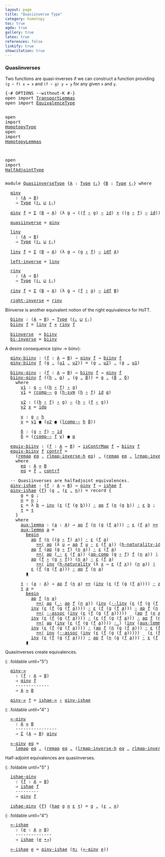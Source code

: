 ```yaml
---
layout: page
title: "Quasiinverse Type"
category: homotopy
toc: true
agda: true
gallery: true
latex: true
references: false
linkify: true
showcitation: true
---
```


### Quasiinverses

Two functions are quasi-inverses if we can construct a function providing
`(g ∘ f) x = x` and `(f ∘ g) y = y` for any given `x` and `y`.

<div class="hide" >
<pre class="Agda">
<a id="357" class="Symbol">{-#</a> <a id="361" class="Keyword">OPTIONS</a> <a id="369" class="Pragma">--without-K</a> <a id="381" class="Symbol">#-}</a>
<a id="385" class="Keyword">open</a> <a id="390" class="Keyword">import</a> <a id="397" href="TransportLemmas.html" class="Module">TransportLemmas</a>
<a id="413" class="Keyword">open</a> <a id="418" class="Keyword">import</a> <a id="425" href="EquivalenceType.html" class="Module">EquivalenceType</a>

<a id="442" class="Keyword">open</a> <a id="447" class="Keyword">import</a> <a id="454" href="HomotopyType.html" class="Module">HomotopyType</a>
<a id="467" class="Keyword">open</a> <a id="472" class="Keyword">import</a> <a id="479" href="HomotopyLemmas.html" class="Module">HomotopyLemmas</a>


<a id="496" class="Keyword">open</a> <a id="501" class="Keyword">import</a> <a id="508" href="HalfAdjointType.html" class="Module">HalfAdjointType</a>
</pre>
</div>

<pre class="Agda">
<a id="556" class="Keyword">module</a> <a id="563" href="QuasiinverseType.html" class="Module">QuasiinverseType</a> <a id="580" class="Symbol">{</a><a id="581" href="QuasiinverseType.html#581" class="Bound">A</a> <a id="583" class="Symbol">:</a> <a id="585" href="Intro.html#1803" class="Function">Type</a> <a id="590" href="Intro.html#2245" class="Generalizable">ℓᵢ</a><a id="592" class="Symbol">}</a> <a id="594" class="Symbol">{</a><a id="595" href="QuasiinverseType.html#595" class="Bound">B</a> <a id="597" class="Symbol">:</a> <a id="599" href="Intro.html#1803" class="Function">Type</a> <a id="604" href="Intro.html#2248" class="Generalizable">ℓⱼ</a><a id="606" class="Symbol">}</a> <a id="608" class="Keyword">where</a>
</pre>

<pre class="Agda">
  <a id="qinv"></a><a id="641" href="QuasiinverseType.html#641" class="Function">qinv</a>
    <a id="650" class="Symbol">:</a> <a id="652" class="Symbol">(</a><a id="653" href="QuasiinverseType.html#581" class="Bound">A</a> <a id="655" class="Symbol">→</a> <a id="657" href="QuasiinverseType.html#595" class="Bound">B</a><a id="658" class="Symbol">)</a>
    <a id="664" class="Symbol">→</a> <a id="666" href="Intro.html#1803" class="Function">Type</a> <a id="671" class="Symbol">(</a><a id="672" href="QuasiinverseType.html#590" class="Bound">ℓᵢ</a> <a id="675" href="Agda.Primitive.html#657" class="Primitive Operator">⊔</a> <a id="677" href="QuasiinverseType.html#604" class="Bound">ℓⱼ</a><a id="679" class="Symbol">)</a>

  <a id="684" href="QuasiinverseType.html#641" class="Function">qinv</a> <a id="689" href="QuasiinverseType.html#689" class="Bound">f</a> <a id="691" class="Symbol">=</a> <a id="693" href="BasicTypes.html#1689" class="Function">Σ</a> <a id="695" class="Symbol">(</a><a id="696" href="QuasiinverseType.html#595" class="Bound">B</a> <a id="698" class="Symbol">→</a> <a id="700" href="QuasiinverseType.html#581" class="Bound">A</a><a id="701" class="Symbol">)</a> <a id="703" class="Symbol">(λ</a> <a id="706" href="QuasiinverseType.html#706" class="Bound">g</a> <a id="708" class="Symbol">→</a> <a id="710" class="Symbol">((</a><a id="712" href="QuasiinverseType.html#689" class="Bound">f</a> <a id="714" href="BasicFunctions.html#1011" class="Function Operator">∘</a> <a id="716" href="QuasiinverseType.html#706" class="Bound">g</a><a id="717" class="Symbol">)</a> <a id="719" href="HomotopyType.html#989" class="Function Operator">∼</a> <a id="721" href="BasicFunctions.html#375" class="Function">id</a><a id="723" class="Symbol">)</a> <a id="725" href="BasicTypes.html#2148" class="Function Operator">×</a> <a id="727" class="Symbol">((</a><a id="729" href="QuasiinverseType.html#706" class="Bound">g</a> <a id="731" href="BasicFunctions.html#1011" class="Function Operator">∘</a> <a id="733" href="QuasiinverseType.html#689" class="Bound">f</a><a id="734" class="Symbol">)</a><a id="735" class="Bound"> </a><a id="736" href="HomotopyType.html#989" class="Function Operator">∼</a> <a id="738" href="BasicFunctions.html#375" class="Function">i</a><a id="739" href="BasicFunctions.html#375" class="Bound">d</a><a id="740" class="Symbol">)</a><a id="741" class="Function">)

  </a><a id="quasiinverse"></a><a id="746" href="QuasiinverseType.html#746" class="Function">qua</a><a id="quasiinverse"></a><a id="749" href="QuasiinverseType.html#746" class="Bound">s</a><a id="quasiinverse"></a><a id="750" href="QuasiinverseType.html#746" class="Function">iinverse</a> <a id="759" class="Symbol">=</a> <a id="761" href="QuasiinverseType.html#641" class="Function">qinv</a>
</pre>

<pre class="Agda">
  <a id="linv"></a><a id="793" href="QuasiinverseType.html#793" class="Function">linv</a>
    <a id="802" class="Symbol">:</a> <a id="804" class="Symbol">(</a><a id="805" href="QuasiinverseType.html#581" class="Bound">A</a> <a id="807" class="Symbol">→</a> <a id="809" href="QuasiinverseType.html#595" class="Bound">B</a><a id="810" class="Symbol">)</a>
    <a id="816" class="Symbol">→</a> <a id="818" href="Intro.html#1803" class="Function">Type</a> <a id="823" class="Symbol">(</a><a id="824" href="QuasiinverseType.html#590" class="Bound">ℓᵢ</a> <a id="827" href="Agda.Primitive.html#657" class="Primitive Operator">⊔</a> <a id="829" href="QuasiinverseType.html#604" class="Bound">ℓⱼ</a><a id="831" class="Symbol">)</a>
    
  <a id="840" href="QuasiinverseType.html#793" class="Function">linv</a> <a id="845" href="QuasiinverseType.html#845" class="Bound">f</a> <a id="847" class="Symbol">=</a> <a id="849" href="BasicTypes.html#1689" class="Function">Σ</a> <a id="851" class="Symbol">(</a><a id="852" href="QuasiinverseType.html#595" class="Bound">B</a> <a id="854" class="Symbol">→</a> <a id="856" href="QuasiinverseType.html#581" class="Bound">A</a><a id="857" class="Symbol">)</a> <a id="859" class="Symbol">(λ</a> <a id="862" href="QuasiinverseType.html#862" class="Bound">g</a> <a id="864" class="Symbol">→</a> <a id="866" class="Symbol">(</a><a id="867" href="QuasiinverseType.html#862" class="Bound">g</a> <a id="869" href="BasicFunctions.html#1011" class="Function Operator">∘</a> <a id="871" href="QuasiinverseType.html#845" class="Bound">f</a><a id="872" class="Symbol">)</a> <a id="874" href="HomotopyType.html#989" class="Function Operator">∼</a> <a id="876" href="BasicFunctions.html#512" class="Function">idf</a> <a id="880" href="QuasiinverseType.html#581" class="Bound">A</a><a id="881" class="Symbol">)</a>

  <a id="left-inverse"></a><a id="886" href="QuasiinverseType.html#886" class="Function">left-inverse</a> <a id="899" class="Symbol">=</a> <a id="901" href="QuasiinverseType.html#793" class="Function">linv</a>
</pre>

<pre class="Agda">
  <a id="rinv"></a><a id="933" href="QuasiinverseType.html#933" class="Function">rinv</a>
    <a id="942" class="Symbol">:</a> <a id="944" class="Symbol">(</a><a id="945" href="QuasiinverseType.html#581" class="Bound">A</a> <a id="947" class="Symbol">→</a> <a id="949" href="QuasiinverseType.html#595" class="Bound">B</a><a id="950" class="Symbol">)</a>
    <a id="956" class="Symbol">→</a> <a id="958" href="Intro.html#1803" class="Function">Type</a> <a id="963" class="Symbol">(</a><a id="964" href="QuasiinverseType.html#590" class="Bound">ℓᵢ</a> <a id="967" href="Agda.Primitive.html#657" class="Primitive Operator">⊔</a> <a id="969" href="QuasiinverseType.html#604" class="Bound">ℓⱼ</a><a id="971" class="Symbol">)</a>
    
  <a id="980" href="QuasiinverseType.html#933" class="Function">rinv</a> <a id="985" href="QuasiinverseType.html#985" class="Bound">f</a> <a id="987" class="Symbol">=</a> <a id="989" href="BasicTypes.html#1689" class="Function">Σ</a> <a id="991" class="Symbol">(</a><a id="992" href="QuasiinverseType.html#595" class="Bound">B</a> <a id="994" class="Symbol">→</a> <a id="996" href="QuasiinverseType.html#581" class="Bound">A</a><a id="997" class="Symbol">)</a> <a id="999" class="Symbol">(λ</a> <a id="1002" href="QuasiinverseType.html#1002" class="Bound">g</a> <a id="1004" class="Symbol">→</a> <a id="1006" class="Symbol">(</a><a id="1007" href="QuasiinverseType.html#985" class="Bound">f</a> <a id="1009" href="BasicFunctions.html#1011" class="Function Operator">∘</a> <a id="1011" href="QuasiinverseType.html#1002" class="Bound">g</a><a id="1012" class="Symbol">)</a> <a id="1014" href="HomotopyType.html#989" class="Function Operator">∼</a> <a id="1016" href="BasicFunctions.html#512" class="Function">idf</a> <a id="1020" href="QuasiinverseType.html#595" class="Bound">B</a><a id="1021" class="Symbol">)</a>

  <a id="right-inverse"></a><a id="1026" href="QuasiinverseType.html#1026" class="Function">right-inverse</a> <a id="1040" class="Symbol">=</a> <a id="1042" href="QuasiinverseType.html#933" class="Function">rinv</a>
</pre>

Biinverse is another equivalent notion of the right equivalence for HoTT.
<pre class="Agda">
  <a id="biinv"></a><a id="1148" href="QuasiinverseType.html#1148" class="Function">biinv</a> <a id="1154" class="Symbol">:</a> <a id="1156" class="Symbol">(</a><a id="1157" href="QuasiinverseType.html#581" class="Bound">A</a> <a id="1159" class="Symbol">→</a> <a id="1161" href="QuasiinverseType.html#595" class="Bound">B</a><a id="1162" class="Symbol">)</a> <a id="1164" class="Symbol">→</a> <a id="1166" href="Intro.html#1803" class="Function">Type</a> <a id="1171" class="Symbol">(</a><a id="1172" href="QuasiinverseType.html#590" class="Bound">ℓᵢ</a> <a id="1175" href="Agda.Primitive.html#657" class="Primitive Operator">⊔</a> <a id="1177" href="QuasiinverseType.html#604" class="Bound">ℓⱼ</a><a id="1179" class="Symbol">)</a>
  <a id="1183" href="QuasiinverseType.html#1148" class="Function">biinv</a> <a id="1189" href="QuasiinverseType.html#1189" class="Bound">f</a> <a id="1191" class="Symbol">=</a> <a id="1193" href="QuasiinverseType.html#793" class="Function">linv</a> <a id="1198" href="QuasiinverseType.html#1189" class="Bound">f</a> <a id="1200" href="BasicTypes.html#2148" class="Function Operator">×</a> <a id="1202" href="QuasiinverseType.html#933" class="Function">rinv</a> <a id="1207" href="QuasiinverseType.html#1189" class="Bound">f</a>

  <a id="biinverse"></a><a id="1212" href="QuasiinverseType.html#1212" class="Function">biinverse</a>  <a id="1223" class="Symbol">=</a> <a id="1225" href="QuasiinverseType.html#1148" class="Function">biinv</a>
  <a id="bi-inverse"></a><a id="1233" href="QuasiinverseType.html#1233" class="Function">bi-inverse</a> <a id="1244" class="Symbol">=</a> <a id="1246" href="QuasiinverseType.html#1148" class="Function">biinv</a>
</pre>

A desire consequence (qinv → biinv):


<pre class="Agda">
  <a id="qinv-biinv"></a><a id="1318" href="QuasiinverseType.html#1318" class="Function">qinv-biinv</a> <a id="1329" class="Symbol">:</a> <a id="1331" class="Symbol">(</a><a id="1332" href="QuasiinverseType.html#1332" class="Bound">f</a> <a id="1334" class="Symbol">:</a> <a id="1336" href="QuasiinverseType.html#581" class="Bound">A</a> <a id="1338" class="Symbol">→</a> <a id="1340" href="QuasiinverseType.html#595" class="Bound">B</a><a id="1341" class="Symbol">)</a> <a id="1343" class="Symbol">→</a> <a id="1345" href="QuasiinverseType.html#641" class="Function">qinv</a> <a id="1350" href="QuasiinverseType.html#1332" class="Bound">f</a> <a id="1352" class="Symbol">→</a> <a id="1354" href="QuasiinverseType.html#1148" class="Function">biinv</a> <a id="1360" href="QuasiinverseType.html#1332" class="Bound">f</a>
  <a id="1364" href="QuasiinverseType.html#1318" class="Function">qinv-biinv</a> <a id="1375" href="QuasiinverseType.html#1375" class="Bound">f</a> <a id="1377" class="Symbol">(</a><a id="1378" href="QuasiinverseType.html#1378" class="Bound">g</a> <a id="1380" href="BasicTypes.html#1581" class="InductiveConstructor Operator">,</a> <a id="1382" class="Symbol">(</a><a id="1383" href="QuasiinverseType.html#1383" class="Bound">u1</a> <a id="1386" href="BasicTypes.html#1581" class="InductiveConstructor Operator">,</a> <a id="1388" href="QuasiinverseType.html#1388" class="Bound">u2</a><a id="1390" class="Symbol">))</a> <a id="1393" class="Symbol">=</a> <a id="1395" class="Symbol">(</a><a id="1396" href="QuasiinverseType.html#1378" class="Bound">g</a> <a id="1398" href="BasicTypes.html#1581" class="InductiveConstructor Operator">,</a> <a id="1400" href="QuasiinverseType.html#1388" class="Bound">u2</a><a id="1402" class="Symbol">)</a> <a id="1404" href="BasicTypes.html#1581" class="InductiveConstructor Operator">,</a> <a id="1406" class="Symbol">(</a><a id="1407" href="QuasiinverseType.html#1378" class="Bound">g</a> <a id="1409" href="BasicTypes.html#1581" class="InductiveConstructor Operator">,</a> <a id="1411" href="QuasiinverseType.html#1383" class="Bound">u1</a><a id="1413" class="Symbol">)</a>

  <a id="biinv-qinv"></a><a id="1418" href="QuasiinverseType.html#1418" class="Function">biinv-qinv</a> <a id="1429" class="Symbol">:</a> <a id="1431" class="Symbol">(</a><a id="1432" href="QuasiinverseType.html#1432" class="Bound">f</a> <a id="1434" class="Symbol">:</a> <a id="1436" href="QuasiinverseType.html#581" class="Bound">A</a> <a id="1438" class="Symbol">→</a> <a id="1440" href="QuasiinverseType.html#595" class="Bound">B</a><a id="1441" class="Symbol">)</a> <a id="1443" class="Symbol">→</a> <a id="1445" href="QuasiinverseType.html#1148" class="Function">biinv</a> <a id="1451" href="QuasiinverseType.html#1432" class="Bound">f</a> <a id="1453" class="Symbol">→</a> <a id="1455" href="QuasiinverseType.html#641" class="Function">qinv</a> <a id="1460" href="QuasiinverseType.html#1432" class="Bound">f</a>
  <a id="1464" href="QuasiinverseType.html#1418" class="Function">biinv-qinv</a> <a id="1475" href="QuasiinverseType.html#1475" class="Bound">f</a> <a id="1477" class="Symbol">((</a><a id="1479" href="QuasiinverseType.html#1479" class="Bound">h</a> <a id="1481" href="BasicTypes.html#1581" class="InductiveConstructor Operator">,</a> <a id="1483" href="QuasiinverseType.html#1483" class="Bound">α</a><a id="1484" class="Symbol">)</a> <a id="1486" href="BasicTypes.html#1581" class="InductiveConstructor Operator">,</a> <a id="1488" class="Symbol">(</a><a id="1489" href="QuasiinverseType.html#1489" class="Bound">g</a> <a id="1491" href="BasicTypes.html#1581" class="InductiveConstructor Operator">,</a> <a id="1493" href="QuasiinverseType.html#1493" class="Bound">β</a><a id="1494" class="Symbol">))</a> <a id="1497" class="Symbol">=</a> <a id="1499" href="QuasiinverseType.html#1489" class="Bound">g</a> <a id="1501" href="BasicTypes.html#1581" class="InductiveConstructor Operator">,</a> <a id="1503" class="Symbol">(</a><a id="1504" href="QuasiinverseType.html#1493" class="Bound">β</a> <a id="1506" href="BasicTypes.html#1581" class="InductiveConstructor Operator">,</a> <a id="1508" href="QuasiinverseType.html#1711" class="Function">δ</a><a id="1509" class="Symbol">)</a>
    <a id="1515" class="Keyword">where</a>
      <a id="1527" href="QuasiinverseType.html#1527" class="Function">γ1</a> <a id="1530" class="Symbol">:</a> <a id="1532" href="QuasiinverseType.html#1489" class="Bound">g</a> <a id="1534" href="HomotopyType.html#989" class="Function Operator">∼</a> <a id="1536" class="Symbol">((</a><a id="1538" href="QuasiinverseType.html#1479" class="Bound">h</a> <a id="1540" href="BasicFunctions.html#1011" class="Function Operator">∘</a> <a id="1542" href="QuasiinverseType.html#1475" class="Bound">f</a><a id="1543" class="Symbol">)</a> <a id="1545" href="BasicFunctions.html#1011" class="Function Operator">∘</a> <a id="1547" href="QuasiinverseType.html#1489" class="Bound">g</a><a id="1548" class="Symbol">)</a>
      <a id="1556" href="QuasiinverseType.html#1527" class="Function">γ1</a> <a id="1559" class="Symbol">=</a> <a id="1561" href="HomotopyLemmas.html#649" class="Function">rcomp-∼</a> <a id="1569" href="QuasiinverseType.html#1489" class="Bound">g</a> <a id="1571" class="Symbol">(</a><a id="1572" href="HomotopyType.html#1324" class="Function">h-sym</a> <a id="1578" class="Symbol">(</a><a id="1579" href="QuasiinverseType.html#1479" class="Bound">h</a> <a id="1581" href="BasicFunctions.html#1011" class="Function Operator">∘</a> <a id="1583" href="QuasiinverseType.html#1475" class="Bound">f</a><a id="1584" class="Symbol">)</a> <a id="1586" href="BasicFunctions.html#375" class="Function">id</a> <a id="1589" href="QuasiinverseType.html#1483" class="Bound">α</a><a id="1590" class="Symbol">)</a>

      <a id="1599" href="QuasiinverseType.html#1599" class="Function">γ2</a> <a id="1602" class="Symbol">:</a> <a id="1604" class="Symbol">((</a><a id="1606" href="QuasiinverseType.html#1479" class="Bound">h</a> <a id="1608" href="BasicFunctions.html#1011" class="Function Operator">∘</a> <a id="1610" href="QuasiinverseType.html#1475" class="Bound">f</a><a id="1611" class="Symbol">)</a> <a id="1613" href="BasicFunctions.html#1011" class="Function Operator">∘</a> <a id="1615" href="QuasiinverseType.html#1489" class="Bound">g</a><a id="1616" class="Symbol">)</a> <a id="1618" href="HomotopyType.html#989" class="Function Operator">∼</a> <a id="1620" class="Symbol">(</a><a id="1621" href="QuasiinverseType.html#1479" class="Bound">h</a> <a id="1623" href="BasicFunctions.html#1011" class="Function Operator">∘</a> <a id="1625" class="Symbol">(</a><a id="1626" href="QuasiinverseType.html#1475" class="Bound">f</a> <a id="1628" href="BasicFunctions.html#1011" class="Function Operator">∘</a> <a id="1630" href="QuasiinverseType.html#1489" class="Bound">g</a><a id="1631" class="Symbol">))</a>
      <a id="1640" href="QuasiinverseType.html#1599" class="Function">γ2</a> <a id="1643" href="QuasiinverseType.html#1643" class="Bound">x</a> <a id="1645" class="Symbol">=</a> <a id="1647" href="BasicTypes.html#4393" class="InductiveConstructor">idp</a>

      <a id="1658" href="QuasiinverseType.html#1658" class="Function">γ</a> <a id="1660" class="Symbol">:</a> <a id="1662" href="QuasiinverseType.html#1489" class="Bound">g</a> <a id="1664" href="HomotopyType.html#989" class="Function Operator">∼</a> <a id="1666" href="QuasiinverseType.html#1479" class="Bound">h</a>
      <a id="1674" href="QuasiinverseType.html#1658" class="Function">γ</a> <a id="1676" class="Symbol">=</a> <a id="1678" href="QuasiinverseType.html#1527" class="Function">γ1</a> <a id="1681" href="HomotopyType.html#1651" class="Function Operator">●</a> <a id="1683" class="Symbol">(</a><a id="1684" href="QuasiinverseType.html#1599" class="Function">γ2</a> <a id="1687" href="HomotopyType.html#1651" class="Function Operator">●</a> <a id="1689" class="Symbol">(</a><a id="1690" href="HomotopyLemmas.html#880" class="Function">lcomp-∼</a> <a id="1698" href="QuasiinverseType.html#1479" class="Bound">h</a> <a id="1700" href="QuasiinverseType.html#1493" class="Bound">β</a><a id="1701" class="Symbol">))</a>

      <a id="1711" href="QuasiinverseType.html#1711" class="Function">δ</a> <a id="1713" class="Symbol">:</a> <a id="1715" class="Symbol">(</a><a id="1716" href="QuasiinverseType.html#1489" class="Bound">g</a> <a id="1718" href="BasicFunctions.html#1011" class="Function Operator">∘</a> <a id="1720" href="QuasiinverseType.html#1475" class="Bound">f</a><a id="1721" class="Symbol">)</a> <a id="1723" href="HomotopyType.html#989" class="Function Operator">∼</a> <a id="1725" href="BasicFunctions.html#375" class="Function">id</a>
      <a id="1734" href="QuasiinverseType.html#1711" class="Function">δ</a> <a id="1736" class="Symbol">=</a> <a id="1738" class="Symbol">(</a><a id="1739" href="HomotopyLemmas.html#649" class="Function">rcomp-∼</a> <a id="1747" href="QuasiinverseType.html#1475" class="Bound">f</a> <a id="1749" href="QuasiinverseType.html#1658" class="Function">γ</a><a id="1750" class="Symbol">)</a> <a id="1752" href="HomotopyType.html#1651" class="Function Operator">●</a> <a id="1754" href="QuasiinverseType.html#1483" class="Bound">α</a>

  <a id="equiv-biinv"></a><a id="1759" href="QuasiinverseType.html#1759" class="Function">equiv-biinv</a> <a id="1771" class="Symbol">:</a> <a id="1773" class="Symbol">(</a><a id="1774" href="QuasiinverseType.html#1774" class="Bound">f</a> <a id="1776" class="Symbol">:</a> <a id="1778" href="QuasiinverseType.html#581" class="Bound">A</a> <a id="1780" class="Symbol">→</a> <a id="1782" href="QuasiinverseType.html#595" class="Bound">B</a><a id="1783" class="Symbol">)</a> <a id="1785" class="Symbol">→</a> <a id="1787" href="EquivalenceType.html#910" class="Function">isContrMap</a> <a id="1798" href="QuasiinverseType.html#1774" class="Bound">f</a> <a id="1800" class="Symbol">→</a> <a id="1802" href="QuasiinverseType.html#1148" class="Function">biinv</a> <a id="1808" href="QuasiinverseType.html#1774" class="Bound">f</a>
  <a id="1812" href="QuasiinverseType.html#1759" class="Function">equiv-biinv</a> <a id="1824" href="QuasiinverseType.html#1824" class="Bound">f</a> <a id="1826" href="QuasiinverseType.html#1826" class="Bound">contrf</a> <a id="1833" class="Symbol">=</a>
    <a id="1839" class="Symbol">(</a><a id="1840" href="EquivalenceType.html#1901" class="Function">remap</a> <a id="1846" href="QuasiinverseType.html#1921" class="Function">eq</a> <a id="1849" href="BasicTypes.html#1581" class="InductiveConstructor Operator">,</a> <a id="1851" href="EquivalenceType.html#2962" class="Function">rlmap-inverse-h</a> <a id="1867" href="QuasiinverseType.html#1921" class="Function">eq</a><a id="1869" class="Symbol">)</a> <a id="1871" href="BasicTypes.html#1581" class="InductiveConstructor Operator">,</a> <a id="1873" class="Symbol">(</a><a id="1874" href="EquivalenceType.html#1901" class="Function">remap</a> <a id="1880" href="QuasiinverseType.html#1921" class="Function">eq</a> <a id="1883" href="BasicTypes.html#1581" class="InductiveConstructor Operator">,</a> <a id="1885" href="EquivalenceType.html#2716" class="Function">lrmap-inverse-h</a> <a id="1901" href="QuasiinverseType.html#1921" class="Function">eq</a><a id="1903" class="Symbol">)</a>
    <a id="1909" class="Keyword">where</a>
      <a id="1921" href="QuasiinverseType.html#1921" class="Function">eq</a> <a id="1924" class="Symbol">:</a> <a id="1926" href="QuasiinverseType.html#581" class="Bound">A</a> <a id="1928" href="EquivalenceType.html#1435" class="Function Operator">≃</a> <a id="1930" href="QuasiinverseType.html#595" class="Bound">B</a>
      <a id="1938" href="QuasiinverseType.html#1921" class="Function">eq</a> <a id="1941" class="Symbol">=</a> <a id="1943" href="QuasiinverseType.html#1824" class="Bound">f</a> <a id="1945" href="BasicTypes.html#1581" class="InductiveConstructor Operator">,</a> <a id="1947" href="QuasiinverseType.html#1826" class="Bound">contrf</a>

  <a id="1957" class="Comment">-- Quasiinverses are halfadjoint equivalences.</a>
  <a id="qinv-ishae"></a><a id="2006" href="QuasiinverseType.html#2006" class="Function">qinv-ishae</a> <a id="2017" class="Symbol">:</a> <a id="2019" class="Symbol">{</a><a id="2020" href="QuasiinverseType.html#2020" class="Bound">f</a> <a id="2022" class="Symbol">:</a> <a id="2024" href="QuasiinverseType.html#581" class="Bound">A</a> <a id="2026" class="Symbol">→</a> <a id="2028" href="QuasiinverseType.html#595" class="Bound">B</a><a id="2029" class="Symbol">}</a> <a id="2031" class="Symbol">→</a> <a id="2033" href="QuasiinverseType.html#641" class="Function">qinv</a> <a id="2038" href="QuasiinverseType.html#2020" class="Bound">f</a> <a id="2040" class="Symbol">→</a> <a id="2042" href="HalfAdjointType.html#806" class="Record">ishae</a> <a id="2048" href="QuasiinverseType.html#2020" class="Bound">f</a>
  <a id="2052" href="QuasiinverseType.html#2006" class="Function">qinv-ishae</a> <a id="2063" class="Symbol">{</a><a id="2064" href="QuasiinverseType.html#2064" class="Bound">f</a><a id="2065" class="Symbol">}</a> <a id="2067" class="Symbol">(</a><a id="2068" href="QuasiinverseType.html#2068" class="Bound">g</a> <a id="2070" href="BasicTypes.html#1581" class="InductiveConstructor Operator">,</a> <a id="2072" class="Symbol">(</a><a id="2073" href="QuasiinverseType.html#2073" class="Bound">ε</a> <a id="2075" href="BasicTypes.html#1581" class="InductiveConstructor Operator">,</a> <a id="2077" href="QuasiinverseType.html#2077" class="Bound">η</a><a id="2078" class="Symbol">))</a> <a id="2081" class="Symbol">=</a> <a id="2083" class="Keyword">record</a> <a id="2090" class="Symbol">{</a>
      <a id="2098" href="HalfAdjointType.html#901" class="Field">g</a> <a id="2100" class="Symbol">=</a> <a id="2102" href="QuasiinverseType.html#2068" class="Bound">g</a> <a id="2104" class="Symbol">;</a>
      <a id="2112" href="HalfAdjointType.html#919" class="Field">η</a> <a id="2114" class="Symbol">=</a> <a id="2116" href="QuasiinverseType.html#2077" class="Bound">η</a> <a id="2118" class="Symbol">;</a>
      <a id="2126" href="HalfAdjointType.html#944" class="Field">ε</a> <a id="2128" class="Symbol">=</a> <a id="2130" class="Symbol">λ</a> <a id="2132" href="QuasiinverseType.html#2132" class="Bound">b</a> <a id="2134" class="Symbol">→</a> <a id="2136" href="BasicFunctions.html#4098" class="Function">inv</a> <a id="2140" class="Symbol">(</a><a id="2141" href="QuasiinverseType.html#2073" class="Bound">ε</a> <a id="2143" class="Symbol">(</a><a id="2144" href="QuasiinverseType.html#2064" class="Bound">f</a> <a id="2146" class="Symbol">(</a><a id="2147" href="QuasiinverseType.html#2068" class="Bound">g</a> <a id="2149" href="QuasiinverseType.html#2132" class="Bound">b</a><a id="2150" class="Symbol">)))</a> <a id="2154" href="BasicFunctions.html#3843" class="Function Operator">·</a> <a id="2156" href="AlgebraOnPaths.html#389" class="Function">ap</a> <a id="2159" href="QuasiinverseType.html#2064" class="Bound">f</a> <a id="2161" class="Symbol">(</a><a id="2162" href="QuasiinverseType.html#2077" class="Bound">η</a> <a id="2164" class="Symbol">(</a><a id="2165" href="QuasiinverseType.html#2068" class="Bound">g</a> <a id="2167" href="QuasiinverseType.html#2132" class="Bound">b</a><a id="2168" class="Symbol">))</a> <a id="2171" href="BasicFunctions.html#3843" class="Function Operator">·</a> <a id="2173" href="QuasiinverseType.html#2073" class="Bound">ε</a> <a id="2175" href="QuasiinverseType.html#2132" class="Bound">b</a> <a id="2177" class="Symbol">;</a>
      <a id="2185" href="HalfAdjointType.html#969" class="Field">τ</a> <a id="2187" class="Symbol">=</a> <a id="2189" href="QuasiinverseType.html#2699" class="Function">τ</a>
    <a id="2195" class="Symbol">}</a>
    <a id="2201" class="Keyword">where</a>
      <a id="2213" href="QuasiinverseType.html#2213" class="Function">aux-lemma</a> <a id="2223" class="Symbol">:</a> <a id="2225" class="Symbol">(</a><a id="2226" href="QuasiinverseType.html#2226" class="Bound">a</a> <a id="2228" class="Symbol">:</a> <a id="2230" href="QuasiinverseType.html#581" class="Bound">A</a><a id="2231" class="Symbol">)</a> <a id="2233" class="Symbol">→</a> <a id="2235" href="AlgebraOnPaths.html#389" class="Function">ap</a> <a id="2238" href="QuasiinverseType.html#2064" class="Bound">f</a> <a id="2240" class="Symbol">(</a><a id="2241" href="QuasiinverseType.html#2077" class="Bound">η</a> <a id="2243" class="Symbol">(</a><a id="2244" href="QuasiinverseType.html#2068" class="Bound">g</a> <a id="2246" class="Symbol">(</a><a id="2247" href="QuasiinverseType.html#2064" class="Bound">f</a> <a id="2249" href="QuasiinverseType.html#2226" class="Bound">a</a><a id="2250" class="Symbol">)))</a> <a id="2254" href="BasicFunctions.html#3843" class="Function Operator">·</a> <a id="2256" href="QuasiinverseType.html#2073" class="Bound">ε</a> <a id="2258" class="Symbol">(</a><a id="2259" href="QuasiinverseType.html#2064" class="Bound">f</a> <a id="2261" href="QuasiinverseType.html#2226" class="Bound">a</a><a id="2262" class="Symbol">)</a> <a id="2264" href="BasicTypes.html#4338" class="Datatype Operator">==</a> <a id="2267" href="QuasiinverseType.html#2073" class="Bound">ε</a> <a id="2269" class="Symbol">(</a><a id="2270" href="QuasiinverseType.html#2064" class="Bound">f</a> <a id="2272" class="Symbol">(</a><a id="2273" href="QuasiinverseType.html#2068" class="Bound">g</a> <a id="2275" class="Symbol">(</a><a id="2276" href="QuasiinverseType.html#2064" class="Bound">f</a> <a id="2278" href="QuasiinverseType.html#2226" class="Bound">a</a><a id="2279" class="Symbol">)))</a> <a id="2283" href="BasicFunctions.html#3843" class="Function Operator">·</a> <a id="2285" href="AlgebraOnPaths.html#389" class="Function">ap</a> <a id="2288" href="QuasiinverseType.html#2064" class="Bound">f</a> <a id="2290" class="Symbol">(</a><a id="2291" href="QuasiinverseType.html#2077" class="Bound">η</a> <a id="2293" href="QuasiinverseType.html#2226" class="Bound">a</a><a id="2294" class="Symbol">)</a>
      <a id="2302" href="QuasiinverseType.html#2213" class="Function">aux-lemma</a> <a id="2312" href="QuasiinverseType.html#2312" class="Bound">a</a> <a id="2314" class="Symbol">=</a>
        <a id="2324" href="BasicFunctions.html#5299" class="Function Operator">begin</a>
          <a id="2340" href="AlgebraOnPaths.html#389" class="Function">ap</a> <a id="2343" href="QuasiinverseType.html#2064" class="Bound">f</a> <a id="2345" class="Symbol">(</a><a id="2346" href="QuasiinverseType.html#2077" class="Bound">η</a> <a id="2348" class="Symbol">((</a><a id="2350" href="QuasiinverseType.html#2068" class="Bound">g</a> <a id="2352" href="BasicFunctions.html#1011" class="Function Operator">∘</a> <a id="2354" href="QuasiinverseType.html#2064" class="Bound">f</a><a id="2355" class="Symbol">)</a> <a id="2357" href="QuasiinverseType.html#2312" class="Bound">a</a><a id="2358" class="Symbol">))</a> <a id="2361" href="BasicFunctions.html#3843" class="Function Operator">·</a> <a id="2363" href="QuasiinverseType.html#2073" class="Bound">ε</a> <a id="2365" class="Symbol">(</a><a id="2366" href="QuasiinverseType.html#2064" class="Bound">f</a> <a id="2368" href="QuasiinverseType.html#2312" class="Bound">a</a><a id="2369" class="Symbol">)</a>
            <a id="2383" href="BasicFunctions.html#4999" class="Function Operator">==⟨</a> <a id="2387" href="AlgebraOnPaths.html#389" class="Function">ap</a> <a id="2390" class="Symbol">(λ</a> <a id="2393" href="QuasiinverseType.html#2393" class="Bound">u</a> <a id="2395" class="Symbol">→</a> <a id="2397" href="AlgebraOnPaths.html#389" class="Function">ap</a> <a id="2400" href="QuasiinverseType.html#2064" class="Bound">f</a> <a id="2402" href="QuasiinverseType.html#2393" class="Bound">u</a> <a id="2404" href="BasicFunctions.html#3843" class="Function Operator">·</a> <a id="2406" href="QuasiinverseType.html#2073" class="Bound">ε</a> <a id="2408" class="Symbol">(</a><a id="2409" href="QuasiinverseType.html#2064" class="Bound">f</a> <a id="2411" href="QuasiinverseType.html#2312" class="Bound">a</a><a id="2412" class="Symbol">))</a> <a id="2415" class="Symbol">(</a><a id="2416" href="HomotopyLemmas.html#1641" class="Function">h-naturality-id</a> <a id="2432" href="QuasiinverseType.html#2077" class="Bound">η</a><a id="2433" class="Symbol">)</a> <a id="2435" href="BasicFunctions.html#4999" class="Function Operator">⟩</a>
          <a id="2447" href="AlgebraOnPaths.html#389" class="Function">ap</a> <a id="2450" href="QuasiinverseType.html#2064" class="Bound">f</a> <a id="2452" class="Symbol">(</a><a id="2453" href="AlgebraOnPaths.html#389" class="Function">ap</a> <a id="2456" class="Symbol">(</a><a id="2457" href="QuasiinverseType.html#2068" class="Bound">g</a> <a id="2459" href="BasicFunctions.html#1011" class="Function Operator">∘</a> <a id="2461" href="QuasiinverseType.html#2064" class="Bound">f</a><a id="2462" class="Symbol">)</a> <a id="2464" class="Symbol">(</a><a id="2465" href="QuasiinverseType.html#2077" class="Bound">η</a> <a id="2467" href="QuasiinverseType.html#2312" class="Bound">a</a><a id="2468" class="Symbol">))</a> <a id="2471" href="BasicFunctions.html#3843" class="Function Operator">·</a> <a id="2473" href="QuasiinverseType.html#2073" class="Bound">ε</a> <a id="2475" class="Symbol">(</a><a id="2476" href="QuasiinverseType.html#2064" class="Bound">f</a> <a id="2478" href="QuasiinverseType.html#2312" class="Bound">a</a><a id="2479" class="Symbol">)</a>
            <a id="2493" href="BasicFunctions.html#4999" class="Function Operator">==⟨</a> <a id="2497" href="AlgebraOnPaths.html#389" class="Function">ap</a> <a id="2500" class="Symbol">(</a><a id="2501" href="BasicFunctions.html#3843" class="Function Operator">_·</a> <a id="2504" href="QuasiinverseType.html#2073" class="Bound">ε</a> <a id="2506" class="Symbol">(</a><a id="2507" href="QuasiinverseType.html#2064" class="Bound">f</a> <a id="2509" href="QuasiinverseType.html#2312" class="Bound">a</a><a id="2510" class="Symbol">))</a> <a id="2513" class="Symbol">(</a><a id="2514" href="AlgebraOnPaths.html#1982" class="Function">ap-comp</a> <a id="2522" class="Symbol">(</a><a id="2523" href="QuasiinverseType.html#2068" class="Bound">g</a> <a id="2525" href="BasicFunctions.html#1011" class="Function Operator">∘</a> <a id="2527" href="QuasiinverseType.html#2064" class="Bound">f</a><a id="2528" class="Symbol">)</a> <a id="2530" href="QuasiinverseType.html#2064" class="Bound">f</a> <a id="2532" class="Symbol">(</a><a id="2533" href="QuasiinverseType.html#2077" class="Bound">η</a> <a id="2535" href="QuasiinverseType.html#2312" class="Bound">a</a><a id="2536" class="Symbol">))</a> <a id="2539" href="BasicFunctions.html#4999" class="Function Operator">⟩</a>
          <a id="2551" href="AlgebraOnPaths.html#389" class="Function">ap</a> <a id="2554" class="Symbol">(</a><a id="2555" href="QuasiinverseType.html#2064" class="Bound">f</a> <a id="2557" href="BasicFunctions.html#1011" class="Function Operator">∘</a> <a id="2559" class="Symbol">(</a><a id="2560" href="QuasiinverseType.html#2068" class="Bound">g</a> <a id="2562" href="BasicFunctions.html#1011" class="Function Operator">∘</a> <a id="2564" href="QuasiinverseType.html#2064" class="Bound">f</a><a id="2565" class="Symbol">))</a> <a id="2568" class="Symbol">(</a><a id="2569" href="QuasiinverseType.html#2077" class="Bound">η</a> <a id="2571" href="QuasiinverseType.html#2312" class="Bound">a</a><a id="2572" class="Symbol">)</a> <a id="2574" href="BasicFunctions.html#3843" class="Function Operator">·</a> <a id="2576" href="QuasiinverseType.html#2073" class="Bound">ε</a> <a id="2578" class="Symbol">(</a><a id="2579" href="QuasiinverseType.html#2064" class="Bound">f</a> <a id="2581" href="QuasiinverseType.html#2312" class="Bound">a</a><a id="2582" class="Symbol">)</a>
            <a id="2596" href="BasicFunctions.html#4999" class="Function Operator">==⟨</a> <a id="2600" href="BasicFunctions.html#4098" class="Function">inv</a> <a id="2604" class="Symbol">(</a><a id="2605" href="HomotopyLemmas.html#1311" class="Function">h-naturality</a> <a id="2618" class="Symbol">(λ</a> <a id="2621" href="QuasiinverseType.html#2621" class="Bound">x</a> <a id="2623" class="Symbol">→</a> <a id="2625" href="QuasiinverseType.html#2073" class="Bound">ε</a> <a id="2627" class="Symbol">(</a><a id="2628" href="QuasiinverseType.html#2064" class="Bound">f</a> <a id="2630" href="QuasiinverseType.html#2621" class="Bound">x</a><a id="2631" class="Symbol">))</a> <a id="2634" class="Symbol">(</a><a id="2635" href="QuasiinverseType.html#2077" class="Bound">η</a> <a id="2637" href="QuasiinverseType.html#2312" class="Bound">a</a><a id="2638" class="Symbol">))</a> <a id="2641" href="BasicFunctions.html#4999" class="Function Operator">⟩</a>
          <a id="2653" href="QuasiinverseType.html#2073" class="Bound">ε</a> <a id="2655" class="Symbol">(</a><a id="2656" href="QuasiinverseType.html#2064" class="Bound">f</a> <a id="2658" class="Symbol">(</a><a id="2659" href="QuasiinverseType.html#2068" class="Bound">g</a> <a id="2661" class="Symbol">(</a><a id="2662" href="QuasiinverseType.html#2064" class="Bound">f</a> <a id="2664" href="QuasiinverseType.html#2312" class="Bound">a</a><a id="2665" class="Symbol">)))</a> <a id="2669" href="BasicFunctions.html#3843" class="Function Operator">·</a> <a id="2671" href="AlgebraOnPaths.html#389" class="Function">ap</a> <a id="2674" href="QuasiinverseType.html#2064" class="Bound">f</a> <a id="2676" class="Symbol">(</a><a id="2677" href="QuasiinverseType.html#2077" class="Bound">η</a> <a id="2679" href="QuasiinverseType.html#2312" class="Bound">a</a><a id="2680" class="Symbol">)</a>
        <a id="2690" href="BasicFunctions.html#5182" class="Function Operator">∎</a>

      <a id="2699" href="QuasiinverseType.html#2699" class="Function">τ</a> <a id="2701" class="Symbol">:</a> <a id="2703" class="Symbol">(</a><a id="2704" href="QuasiinverseType.html#2704" class="Bound">a</a> <a id="2706" class="Symbol">:</a> <a id="2708" href="QuasiinverseType.html#581" class="Bound">A</a><a id="2709" class="Symbol">)</a> <a id="2711" class="Symbol">→</a> <a id="2713" href="AlgebraOnPaths.html#389" class="Function">ap</a> <a id="2716" href="QuasiinverseType.html#2064" class="Bound">f</a> <a id="2718" class="Symbol">(</a><a id="2719" href="QuasiinverseType.html#2077" class="Bound">η</a> <a id="2721" href="QuasiinverseType.html#2704" class="Bound">a</a><a id="2722" class="Symbol">)</a> <a id="2724" href="BasicTypes.html#4338" class="Datatype Operator">==</a> <a id="2727" class="Symbol">(</a><a id="2728" href="BasicFunctions.html#4098" class="Function">inv</a> <a id="2732" class="Symbol">(</a><a id="2733" href="QuasiinverseType.html#2073" class="Bound">ε</a> <a id="2735" class="Symbol">(</a><a id="2736" href="QuasiinverseType.html#2064" class="Bound">f</a> <a id="2738" class="Symbol">(</a><a id="2739" href="QuasiinverseType.html#2068" class="Bound">g</a> <a id="2741" class="Symbol">(</a><a id="2742" href="QuasiinverseType.html#2064" class="Bound">f</a> <a id="2744" href="QuasiinverseType.html#2704" class="Bound">a</a><a id="2745" class="Symbol">))))</a> <a id="2750" href="BasicFunctions.html#3843" class="Function Operator">·</a> <a id="2752" href="AlgebraOnPaths.html#389" class="Function">ap</a> <a id="2755" href="QuasiinverseType.html#2064" class="Bound">f</a> <a id="2757" class="Symbol">(</a><a id="2758" href="QuasiinverseType.html#2077" class="Bound">η</a> <a id="2760" class="Symbol">(</a><a id="2761" href="QuasiinverseType.html#2068" class="Bound">g</a> <a id="2763" class="Symbol">(</a><a id="2764" href="QuasiinverseType.html#2064" class="Bound">f</a> <a id="2766" href="QuasiinverseType.html#2704" class="Bound">a</a><a id="2767" class="Symbol">)))</a> <a id="2771" href="BasicFunctions.html#3843" class="Function Operator">·</a> <a id="2773" href="QuasiinverseType.html#2073" class="Bound">ε</a> <a id="2775" class="Symbol">(</a><a id="2776" href="QuasiinverseType.html#2064" class="Bound">f</a> <a id="2778" href="QuasiinverseType.html#2704" class="Bound">a</a><a id="2779" class="Symbol">))</a>
      <a id="2788" href="QuasiinverseType.html#2699" class="Function">τ</a> <a id="2790" href="QuasiinverseType.html#2790" class="Bound">a</a> <a id="2792" class="Symbol">=</a>
        <a id="2802" href="BasicFunctions.html#5299" class="Function Operator">begin</a>
          <a id="2818" href="AlgebraOnPaths.html#389" class="Function">ap</a> <a id="2821" href="QuasiinverseType.html#2064" class="Bound">f</a> <a id="2823" class="Symbol">(</a><a id="2824" href="QuasiinverseType.html#2077" class="Bound">η</a> <a id="2826" href="QuasiinverseType.html#2790" class="Bound">a</a><a id="2827" class="Symbol">)</a>
            <a id="2841" href="BasicFunctions.html#4999" class="Function Operator">==⟨</a> <a id="2845" href="AlgebraOnPaths.html#389" class="Function">ap</a> <a id="2848" class="Symbol">(</a><a id="2849" href="BasicFunctions.html#3843" class="Function Operator">_·</a> <a id="2852" href="AlgebraOnPaths.html#389" class="Function">ap</a> <a id="2855" href="QuasiinverseType.html#2064" class="Bound">f</a> <a id="2857" class="Symbol">(</a><a id="2858" href="QuasiinverseType.html#2077" class="Bound">η</a> <a id="2860" href="QuasiinverseType.html#2790" class="Bound">a</a><a id="2861" class="Symbol">))</a> <a id="2864" class="Symbol">(</a><a id="2865" href="BasicFunctions.html#4098" class="Function">inv</a> <a id="2869" class="Symbol">(</a><a id="2870" href="AlgebraOnPaths.html#3012" class="Function">·-linv</a> <a id="2877" class="Symbol">(</a><a id="2878" href="QuasiinverseType.html#2073" class="Bound">ε</a> <a id="2880" class="Symbol">(</a><a id="2881" href="QuasiinverseType.html#2064" class="Bound">f</a> <a id="2883" class="Symbol">(</a><a id="2884" href="QuasiinverseType.html#2068" class="Bound">g</a> <a id="2886" class="Symbol">(</a><a id="2887" href="QuasiinverseType.html#2064" class="Bound">f</a> <a id="2889" href="QuasiinverseType.html#2790" class="Bound">a</a><a id="2890" class="Symbol">))))))</a> <a id="2897" href="BasicFunctions.html#4999" class="Function Operator">⟩</a>
          <a id="2909" href="BasicFunctions.html#4098" class="Function">inv</a> <a id="2913" class="Symbol">(</a><a id="2914" href="QuasiinverseType.html#2073" class="Bound">ε</a> <a id="2916" class="Symbol">(</a><a id="2917" href="QuasiinverseType.html#2064" class="Bound">f</a> <a id="2919" class="Symbol">(</a><a id="2920" href="QuasiinverseType.html#2068" class="Bound">g</a> <a id="2922" class="Symbol">(</a><a id="2923" href="QuasiinverseType.html#2064" class="Bound">f</a> <a id="2925" href="QuasiinverseType.html#2790" class="Bound">a</a><a id="2926" class="Symbol">))))</a> <a id="2931" href="BasicFunctions.html#3843" class="Function Operator">·</a> <a id="2933" href="QuasiinverseType.html#2073" class="Bound">ε</a> <a id="2935" class="Symbol">(</a><a id="2936" href="QuasiinverseType.html#2064" class="Bound">f</a> <a id="2938" class="Symbol">(</a><a id="2939" href="QuasiinverseType.html#2068" class="Bound">g</a> <a id="2941" class="Symbol">(</a><a id="2942" href="QuasiinverseType.html#2064" class="Bound">f</a> <a id="2944" href="QuasiinverseType.html#2790" class="Bound">a</a><a id="2945" class="Symbol">)))</a> <a id="2949" href="BasicFunctions.html#3843" class="Function Operator">·</a> <a id="2951" href="AlgebraOnPaths.html#389" class="Function">ap</a> <a id="2954" href="QuasiinverseType.html#2064" class="Bound">f</a> <a id="2956" class="Symbol">(</a><a id="2957" href="QuasiinverseType.html#2077" class="Bound">η</a> <a id="2959" href="QuasiinverseType.html#2790" class="Bound">a</a><a id="2960" class="Symbol">)</a>
            <a id="2974" href="BasicFunctions.html#4999" class="Function Operator">==⟨</a> <a id="2978" href="AlgebraOnPaths.html#3552" class="Function">·-assoc</a> <a id="2986" class="Symbol">(</a><a id="2987" href="BasicFunctions.html#4098" class="Function">inv</a> <a id="2991" class="Symbol">(</a><a id="2992" href="QuasiinverseType.html#2073" class="Bound">ε</a> <a id="2994" class="Symbol">(</a><a id="2995" href="QuasiinverseType.html#2064" class="Bound">f</a> <a id="2997" class="Symbol">(</a><a id="2998" href="QuasiinverseType.html#2068" class="Bound">g</a> <a id="3000" class="Symbol">(</a><a id="3001" href="QuasiinverseType.html#2064" class="Bound">f</a> <a id="3003" href="QuasiinverseType.html#2790" class="Bound">a</a><a id="3004" class="Symbol">)))))</a> <a id="3010" class="Symbol">_</a> <a id="3012" class="Symbol">(</a><a id="3013" href="AlgebraOnPaths.html#389" class="Function">ap</a> <a id="3016" href="QuasiinverseType.html#2064" class="Bound">f</a> <a id="3018" class="Symbol">(</a><a id="3019" href="QuasiinverseType.html#2077" class="Bound">η</a> <a id="3021" href="QuasiinverseType.html#2790" class="Bound">a</a><a id="3022" class="Symbol">))</a> <a id="3025" href="BasicFunctions.html#4999" class="Function Operator">⟩</a>
          <a id="3037" href="BasicFunctions.html#4098" class="Function">inv</a> <a id="3041" class="Symbol">(</a><a id="3042" href="QuasiinverseType.html#2073" class="Bound">ε</a> <a id="3044" class="Symbol">(</a><a id="3045" href="QuasiinverseType.html#2064" class="Bound">f</a> <a id="3047" class="Symbol">(</a><a id="3048" href="QuasiinverseType.html#2068" class="Bound">g</a> <a id="3050" class="Symbol">(</a><a id="3051" href="QuasiinverseType.html#2064" class="Bound">f</a> <a id="3053" href="QuasiinverseType.html#2790" class="Bound">a</a><a id="3054" class="Symbol">))))</a> <a id="3059" href="BasicFunctions.html#3843" class="Function Operator">·</a> <a id="3061" class="Symbol">(</a><a id="3062" href="QuasiinverseType.html#2073" class="Bound">ε</a> <a id="3064" class="Symbol">(</a><a id="3065" href="QuasiinverseType.html#2064" class="Bound">f</a> <a id="3067" class="Symbol">(</a><a id="3068" href="QuasiinverseType.html#2068" class="Bound">g</a> <a id="3070" class="Symbol">(</a><a id="3071" href="QuasiinverseType.html#2064" class="Bound">f</a> <a id="3073" href="QuasiinverseType.html#2790" class="Bound">a</a><a id="3074" class="Symbol">)))</a> <a id="3078" href="BasicFunctions.html#3843" class="Function Operator">·</a> <a id="3080" href="AlgebraOnPaths.html#389" class="Function">ap</a> <a id="3083" href="QuasiinverseType.html#2064" class="Bound">f</a> <a id="3085" class="Symbol">(</a><a id="3086" href="QuasiinverseType.html#2077" class="Bound">η</a> <a id="3088" href="QuasiinverseType.html#2790" class="Bound">a</a><a id="3089" class="Symbol">))</a>
            <a id="3104" href="BasicFunctions.html#4999" class="Function Operator">==⟨</a> <a id="3108" href="AlgebraOnPaths.html#389" class="Function">ap</a> <a id="3111" class="Symbol">(</a><a id="3112" href="BasicFunctions.html#4098" class="Function">inv</a> <a id="3116" class="Symbol">(</a><a id="3117" href="QuasiinverseType.html#2073" class="Bound">ε</a> <a id="3119" class="Symbol">(</a><a id="3120" href="QuasiinverseType.html#2064" class="Bound">f</a> <a id="3122" class="Symbol">(</a><a id="3123" href="QuasiinverseType.html#2068" class="Bound">g</a> <a id="3125" class="Symbol">(</a><a id="3126" href="QuasiinverseType.html#2064" class="Bound">f</a> <a id="3128" href="QuasiinverseType.html#2790" class="Bound">a</a><a id="3129" class="Symbol">))))</a> <a id="3134" href="BasicFunctions.html#3843" class="Function Operator">·_</a><a id="3136" class="Symbol">)</a> <a id="3138" class="Symbol">(</a><a id="3139" href="BasicFunctions.html#4098" class="Function">inv</a> <a id="3143" class="Symbol">(</a><a id="3144" href="QuasiinverseType.html#2213" class="Function">aux-lemma</a> <a id="3154" href="QuasiinverseType.html#2790" class="Bound">a</a><a id="3155" class="Symbol">))</a> <a id="3158" href="BasicFunctions.html#4999" class="Function Operator">⟩</a>
          <a id="3170" href="BasicFunctions.html#4098" class="Function">inv</a> <a id="3174" class="Symbol">(</a><a id="3175" href="QuasiinverseType.html#2073" class="Bound">ε</a> <a id="3177" class="Symbol">(</a><a id="3178" href="QuasiinverseType.html#2064" class="Bound">f</a> <a id="3180" class="Symbol">(</a><a id="3181" href="QuasiinverseType.html#2068" class="Bound">g</a> <a id="3183" class="Symbol">(</a><a id="3184" href="QuasiinverseType.html#2064" class="Bound">f</a> <a id="3186" href="QuasiinverseType.html#2790" class="Bound">a</a><a id="3187" class="Symbol">))))</a> <a id="3192" href="BasicFunctions.html#3843" class="Function Operator">·</a> <a id="3194" class="Symbol">(</a><a id="3195" href="AlgebraOnPaths.html#389" class="Function">ap</a> <a id="3198" href="QuasiinverseType.html#2064" class="Bound">f</a> <a id="3200" class="Symbol">(</a><a id="3201" href="QuasiinverseType.html#2077" class="Bound">η</a> <a id="3203" class="Symbol">(</a><a id="3204" href="QuasiinverseType.html#2068" class="Bound">g</a> <a id="3206" class="Symbol">(</a><a id="3207" href="QuasiinverseType.html#2064" class="Bound">f</a> <a id="3209" href="QuasiinverseType.html#2790" class="Bound">a</a><a id="3210" class="Symbol">)))</a> <a id="3214" href="BasicFunctions.html#3843" class="Function Operator">·</a> <a id="3216" href="QuasiinverseType.html#2073" class="Bound">ε</a> <a id="3218" class="Symbol">(</a><a id="3219" href="QuasiinverseType.html#2064" class="Bound">f</a> <a id="3221" href="QuasiinverseType.html#2790" class="Bound">a</a><a id="3222" class="Symbol">))</a>
            <a id="3237" href="BasicFunctions.html#4999" class="Function Operator">==⟨</a> <a id="3241" href="BasicFunctions.html#4098" class="Function">inv</a> <a id="3245" class="Symbol">(</a><a id="3246" href="AlgebraOnPaths.html#3552" class="Function">·-assoc</a> <a id="3254" class="Symbol">(</a><a id="3255" href="BasicFunctions.html#4098" class="Function">inv</a> <a id="3259" class="Symbol">(</a><a id="3260" href="QuasiinverseType.html#2073" class="Bound">ε</a> <a id="3262" class="Symbol">(</a><a id="3263" href="QuasiinverseType.html#2064" class="Bound">f</a> <a id="3265" class="Symbol">(</a><a id="3266" href="QuasiinverseType.html#2068" class="Bound">g</a> <a id="3268" class="Symbol">(</a><a id="3269" href="QuasiinverseType.html#2064" class="Bound">f</a> <a id="3271" href="QuasiinverseType.html#2790" class="Bound">a</a><a id="3272" class="Symbol">)))))</a> <a id="3278" class="Symbol">_</a> <a id="3280" class="Symbol">(</a><a id="3281" href="QuasiinverseType.html#2073" class="Bound">ε</a> <a id="3283" class="Symbol">(</a><a id="3284" href="QuasiinverseType.html#2064" class="Bound">f</a> <a id="3286" href="QuasiinverseType.html#2790" class="Bound">a</a><a id="3287" class="Symbol">)))</a> <a id="3291" href="BasicFunctions.html#4999" class="Function Operator">⟩</a>
          <a id="3303" href="BasicFunctions.html#4098" class="Function">inv</a> <a id="3307" class="Symbol">(</a><a id="3308" href="QuasiinverseType.html#2073" class="Bound">ε</a> <a id="3310" class="Symbol">(</a><a id="3311" href="QuasiinverseType.html#2064" class="Bound">f</a> <a id="3313" class="Symbol">(</a><a id="3314" href="QuasiinverseType.html#2068" class="Bound">g</a> <a id="3316" class="Symbol">(</a><a id="3317" href="QuasiinverseType.html#2064" class="Bound">f</a> <a id="3319" href="QuasiinverseType.html#2790" class="Bound">a</a><a id="3320" class="Symbol">))))</a> <a id="3325" href="BasicFunctions.html#3843" class="Function Operator">·</a> <a id="3327" href="AlgebraOnPaths.html#389" class="Function">ap</a> <a id="3330" href="QuasiinverseType.html#2064" class="Bound">f</a> <a id="3332" class="Symbol">(</a><a id="3333" href="QuasiinverseType.html#2077" class="Bound">η</a> <a id="3335" class="Symbol">(</a><a id="3336" href="QuasiinverseType.html#2068" class="Bound">g</a> <a id="3338" class="Symbol">(</a><a id="3339" href="QuasiinverseType.html#2064" class="Bound">f</a> <a id="3341" href="QuasiinverseType.html#2790" class="Bound">a</a><a id="3342" class="Symbol">)))</a> <a id="3346" href="BasicFunctions.html#3843" class="Function Operator">·</a> <a id="3348" href="QuasiinverseType.html#2073" class="Bound">ε</a> <a id="3350" class="Symbol">(</a><a id="3351" href="QuasiinverseType.html#2064" class="Bound">f</a> <a id="3353" href="QuasiinverseType.html#2790" class="Bound">a</a><a id="3354" class="Symbol">)</a>
        <a id="3364" href="BasicFunctions.html#5182" class="Function Operator">∎</a>
</pre>


Quasiinverses create equivalences.

{: .foldable until="5"}
<pre class="Agda">
  <a id="qinv-≃"></a><a id="3454" href="QuasiinverseType.html#3454" class="Function">qinv-≃</a>
    <a id="3465" class="Symbol">:</a> <a id="3467" class="Symbol">(</a><a id="3468" href="QuasiinverseType.html#3468" class="Bound">f</a> <a id="3470" class="Symbol">:</a> <a id="3472" href="QuasiinverseType.html#581" class="Bound">A</a> <a id="3474" class="Symbol">→</a> <a id="3476" href="QuasiinverseType.html#595" class="Bound">B</a><a id="3477" class="Symbol">)</a>
    <a id="3483" class="Symbol">→</a> <a id="3485" href="QuasiinverseType.html#641" class="Function">qinv</a> <a id="3490" href="QuasiinverseType.html#3468" class="Bound">f</a>
    <a id="3496" class="Comment">-------------</a>
    <a id="3514" class="Symbol">→</a> <a id="3516" href="QuasiinverseType.html#581" class="Bound">A</a> <a id="3518" href="EquivalenceType.html#1435" class="Function Operator">≃</a> <a id="3520" href="QuasiinverseType.html#595" class="Bound">B</a>
    
  <a id="3529" href="QuasiinverseType.html#3454" class="Function">qinv-≃</a> <a id="3536" href="QuasiinverseType.html#3536" class="Bound">f</a> <a id="3538" class="Symbol">=</a> <a id="3540" href="HalfAdjointType.html#3528" class="Function">ishae-≃</a> <a id="3548" href="BasicFunctions.html#1011" class="Function Operator">∘</a> <a id="3550" href="QuasiinverseType.html#2006" class="Function">qinv-ishae</a>
</pre>

{: .foldable until="4" }
<pre class="Agda">
  <a id="≃-qinv"></a><a id="3613" href="QuasiinverseType.html#3613" class="Function">≃-qinv</a>
    <a id="3624" class="Symbol">:</a> <a id="3626" href="QuasiinverseType.html#581" class="Bound">A</a> <a id="3628" href="EquivalenceType.html#1435" class="Function Operator">≃</a> <a id="3630" href="QuasiinverseType.html#595" class="Bound">B</a>
    <a id="3636" class="Comment">----------------</a>
    <a id="3657" class="Symbol">→</a> <a id="3659" href="BasicTypes.html#1689" class="Function">Σ</a> <a id="3661" class="Symbol">(</a><a id="3662" href="QuasiinverseType.html#581" class="Bound">A</a> <a id="3664" class="Symbol">→</a> <a id="3666" href="QuasiinverseType.html#595" class="Bound">B</a><a id="3667" class="Symbol">)</a> <a id="3669" href="QuasiinverseType.html#641" class="Function">qinv</a>
 
  <a id="3678" href="QuasiinverseType.html#3613" class="Function">≃-qinv</a> <a id="3685" href="QuasiinverseType.html#3685" class="Bound">eq</a> <a id="3688" class="Symbol">=</a>
    <a id="3694" href="EquivalenceType.html#1651" class="Function">lemap</a> <a id="3700" href="QuasiinverseType.html#3685" class="Bound">eq</a> <a id="3703" href="BasicTypes.html#1581" class="InductiveConstructor Operator">,</a> <a id="3705" class="Symbol">(</a><a id="3706" href="EquivalenceType.html#1901" class="Function">remap</a> <a id="3712" href="QuasiinverseType.html#3685" class="Bound">eq</a> <a id="3715" href="BasicTypes.html#1581" class="InductiveConstructor Operator">,</a> <a id="3717" class="Symbol">(</a><a id="3718" href="EquivalenceType.html#2716" class="Function">lrmap-inverse-h</a> <a id="3734" href="QuasiinverseType.html#3685" class="Bound">eq</a> <a id="3737" href="BasicTypes.html#1581" class="InductiveConstructor Operator">,</a> <a id="3739" href="EquivalenceType.html#2962" class="Function">rlmap-inverse-h</a> <a id="3755" href="QuasiinverseType.html#3685" class="Bound">eq</a><a id="3757" class="Symbol">))</a>
</pre>


Half-adjoint equivalences are quasiinverses.

{: .foldable until="5" }
<pre class="Agda">
  <a id="ishae-qinv"></a><a id="3859" href="QuasiinverseType.html#3859" class="Function">ishae-qinv</a>
    <a id="3874" class="Symbol">:</a> <a id="3876" class="Symbol">{</a><a id="3877" href="QuasiinverseType.html#3877" class="Bound">f</a> <a id="3879" class="Symbol">:</a> <a id="3881" href="QuasiinverseType.html#581" class="Bound">A</a> <a id="3883" class="Symbol">→</a> <a id="3885" href="QuasiinverseType.html#595" class="Bound">B</a><a id="3886" class="Symbol">}</a>
    <a id="3892" class="Symbol">→</a> <a id="3894" href="HalfAdjointType.html#806" class="Record">ishae</a> <a id="3900" href="QuasiinverseType.html#3877" class="Bound">f</a>
    <a id="3906" class="Comment">---------</a>
    <a id="3920" class="Symbol">→</a> <a id="3922" href="QuasiinverseType.html#641" class="Function">qinv</a> <a id="3927" href="QuasiinverseType.html#3877" class="Bound">f</a>
    
  <a id="3936" href="QuasiinverseType.html#3859" class="Function">ishae-qinv</a> <a id="3947" class="Symbol">{</a><a id="3948" href="QuasiinverseType.html#3948" class="Bound">f</a><a id="3949" class="Symbol">}</a> <a id="3951" class="Symbol">(</a><a id="3952" href="HalfAdjointType.html#877" class="InductiveConstructor">hae</a> <a id="3956" href="QuasiinverseType.html#3956" class="Bound">g</a> <a id="3958" href="QuasiinverseType.html#3958" class="Bound">η</a> <a id="3960" href="QuasiinverseType.html#3960" class="Bound">ε</a> <a id="3962" href="QuasiinverseType.html#3962" class="Bound">τ</a><a id="3963" class="Symbol">)</a> <a id="3965" class="Symbol">=</a> <a id="3967" href="QuasiinverseType.html#3956" class="Bound">g</a> <a id="3969" href="BasicTypes.html#1581" class="InductiveConstructor Operator">,</a> <a id="3971" class="Symbol">(</a><a id="3972" href="QuasiinverseType.html#3960" class="Bound">ε</a> <a id="3974" href="BasicTypes.html#1581" class="InductiveConstructor Operator">,</a> <a id="3976" href="QuasiinverseType.html#3958" class="Bound">η</a><a id="3977" class="Symbol">)</a>
</pre>

{: .foldable until="4"}
<pre class="Agda">
  <a id="≃-ishae"></a><a id="4030" href="QuasiinverseType.html#4030" class="Function">≃-ishae</a>
    <a id="4042" class="Symbol">:</a> <a id="4044" class="Symbol">(</a><a id="4045" href="QuasiinverseType.html#4045" class="Bound">e</a> <a id="4047" class="Symbol">:</a> <a id="4049" href="QuasiinverseType.html#581" class="Bound">A</a> <a id="4051" href="EquivalenceType.html#1435" class="Function Operator">≃</a> <a id="4053" href="QuasiinverseType.html#595" class="Bound">B</a><a id="4054" class="Symbol">)</a>
    <a id="4060" class="Comment">--------------</a>
    <a id="4079" class="Symbol">→</a> <a id="4081" href="HalfAdjointType.html#806" class="Record">ishae</a> <a id="4087" class="Symbol">(</a><a id="4088" href="QuasiinverseType.html#4045" class="Bound">e</a> <a id="4090" href="EquivalenceType.html#1798" class="Function Operator">∙→</a><a id="4092" class="Symbol">)</a>
    
  <a id="4101" href="QuasiinverseType.html#4030" class="Function">≃-ishae</a> <a id="4109" href="QuasiinverseType.html#4109" class="Bound">e</a> <a id="4111" class="Symbol">=</a> <a id="4113" href="QuasiinverseType.html#2006" class="Function">qinv-ishae</a> <a id="4124" class="Symbol">(</a><a id="4125" href="BasicTypes.html#1608" class="Field">π₂</a> <a id="4128" class="Symbol">(</a><a id="4129" href="QuasiinverseType.html#3613" class="Function">≃-qinv</a> <a id="4136" href="QuasiinverseType.html#4109" class="Bound">e</a><a id="4137" class="Symbol">))</a>
</pre>
